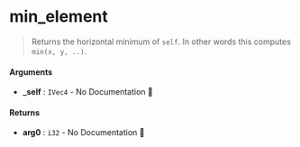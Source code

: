 # min\_element

>  Returns the horizontal minimum of `self`.
>  In other words this computes `min(x, y, ..)`.

#### Arguments

- **\_self** : `IVec4` \- No Documentation 🚧

#### Returns

- **arg0** : `i32` \- No Documentation 🚧